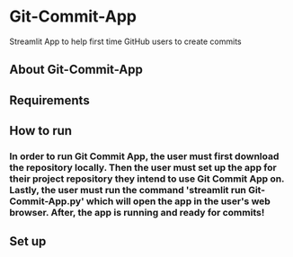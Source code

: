 # Git-Commit-App
Streamlit App to help first time GitHub users to create commits 

## About Git-Commit-App

## Requirements

## How to run
### In order to run Git Commit App, the user must first download the repository locally. Then the user must set up the app for their project repository they intend to use Git Commit App on. Lastly, the user must run the command 'streamlit run Git-Commit-App.py' which will open the app in the user's web browser. After, the app is running and ready for commits!

## Set up
